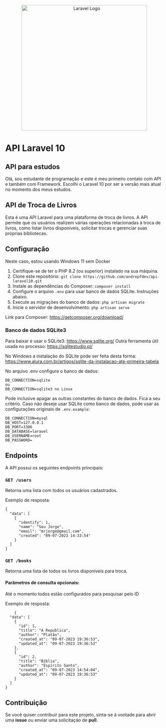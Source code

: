 <p align="center"><a href="https://laravel.com" target="_blank"><img src="https://raw.githubusercontent.com/laravel/art/master/logo-lockup/5%20SVG/2%20CMYK/1%20Full%20Color/laravel-logolockup-cmyk-red.svg" width="400" alt="Laravel Logo"></a></p>


# API Laravel 10
## API para estudos

Olá, sou estudante de programação e este é meu primeiro contato com API e também com Framework. Escolhi o Laravel 10 por ser a versão mais atual no momento dos meus estudos.

## API de Troca de Livros

Esta é uma API Laravel para uma plataforma de troca de livros. A API permite que os usuários realizem várias operações relacionadas à troca de livros, como listar livros disponíveis, solicitar trocas e gerenciar suas próprias bibliotecas.

## Configuração

Neste caso, estou usando Windows 11 sem Docker

1.  Certifique-se de ter o PHP 8.2 (ou superior) instalado na sua máquina.
2.  Clone este repositório: `git clone https://github.com/andrepfdev/api-laravel10.git`
3.  Instale as dependências do Composer: `composer install`
4.  Configure o arquivo `.env` para usar banco de dados SQLite. Instruções abaixo.
5.  Execute as migrações do banco de dados: `php artisan migrate`
6.  Inicie o servidor de desenvolvimento: `php artisan serve`

Link para Composer: https://getcomposer.org/download/

### Banco de dados SQLite3

Para baixar e usar o SQLite3: https://www.sqlite.org/
Outra ferramenta útil usada no processo: https://sqlitestudio.pl/

No Windows a instalação do SQLite pode ser feita desta forma: https://www.alura.com.br/artigos/sqlite-da-instalacao-ate-primeira-tabela 

No arquivo .env configure o banco de dados:

    DB_CONNECTION=sqlite 
    ou
    DB_CONNECTION=sqlite3 no Linux 

Pode inclusive apagar as outras constantes do banco de dados. Fica a seu critério.
Caso não deseje usar SQLite como banco de dados, pode usar as configurações originais de `.env.example`:

    DB_CONNECTION=mysql
    DB_HOST=127.0.0.1
    DB_PORT=3306
    DB_DATABASE=laravel
    DB_USERNAME=root
    DB_PASSWORD= 

## Endpoints

A API possui os seguintes endpoints principais:
### `GET /users`

Retorna uma lista com todos os usuários cadastrados.

Exemplo de resposta:

    {
      "data": [
        {
          "identify": 1,
          "name": "Seu Jorge",
          "email": "mrjorge@gmail.com",
          "created": "09-07-2023 14:33:54"
        }
      ]
    }

### `GET /books`

Retorna uma lista de todos os livros disponíveis para troca.

#### Parâmetros de consulta opcionais:

Até o momento todos estão configurados para pesquisar pelo ID

Exemplo de resposta:

        {
      "data": [
        {
          "id": 1,
          "title": "A Republica",
          "author": "Platão",
          "created_at": "09-07-2023 19:36:53",
          "updated_at": "09-07-2023 19:36:53"
        },
        {
          "id": 2,
          "title": "Bíblia",
          "author": "Espírito Santo",
          "created_at": "09-07-2023 14:54:04",
          "updated_at": "09-07-2023 19:36:53"
        }
      ]
    }

## Contribuição

Se você quiser contribuir para este projeto, sinta-se à vontade para abrir uma **issue** ou enviar uma solicitação de **pull**.
